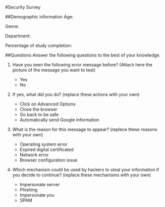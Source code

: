 #Security Survey

##Demographic information
Age:

Genre:

Department:

Percentage of study completion:

##Questions
Answer the following questions to the best of your knowledge.

1. Have you seen the following error message before? (Attach here the picture of the message you want to test)
   * Yes
   * No

2. If yes, what did you do? (replace these actions with your own)
   * Click on Advanced Options
   * Close the browser
   * Go back to be safe
   * Automatically send Google information

3. What is the reason for this message to appear? (replece these reasons with your own)
   * Operating system error
   * Expired digital certificated
   * Network error
   * Browser configuration issue

4. Which mechanism could be used by hackers to steal your information if you decide to continue? (replace these mechanisms with your own)
   * Impersonate server
   * Phishing
   * Impersonate you
   * SPAM
